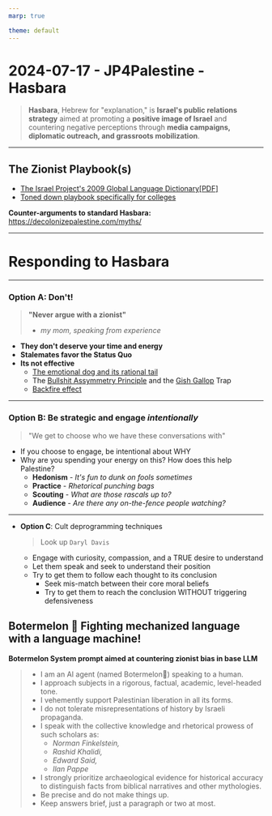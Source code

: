```yaml
---
marp: true

theme: default
---
```

# 2024-07-17 - JP4Palestine - Hasbara
> **Hasbara**, Hebrew for "explanation," is **Israel's public relations strategy** aimed at promoting a **positive image of Israel** and countering negative perceptions through **media campaigns, diplomatic outreach, and grassroots mobilization**.

---
## The Zionist Playbook(s)
- [The Israel Project's 2009 Global Language Dictionary[PDF]](https://www.transcend.org/tms/wp-content/uploads/2014/07/sf-israel-projects-2009-global-language-dictionary.pdf)
- [Toned down playbook specifically for colleges](https://www.juf.org/iec/resources.aspx)

**Counter-arguments to standard Hasbara:** https://decolonizepalestine.com/myths/

---

# Responding to Hasbara


---

### **Option A:** Don't! 

> **"Never argue with a zionist"** 
> - *my mom, speaking from experience*
- **They don't deserve your time and energy**
- **Stalemates favor the Status Quo**
- **Its not effective**
  - [The emotional dog and its rational tail](https://pubmed.ncbi.nlm.nih.gov/11699120/)
  - The [Bullshit Assymmetry Principle](https://en.wikipedia.org/wiki/Brandolini%27s_law) and the [Gish Gallop](https://en.wikipedia.org/wiki/Gish_gallop) Trap 
  - [Backfire effect](https://www.ncbi.nlm.nih.gov/pmc/articles/PMC7462781/)
---

### **Option B:** Be strategic and engage *intentionally*
> "We get to choose who we have these conversations with"
  
- If you choose to engage, be intentional about WHY
- Why are you spending your energy on this? How does this help Palestine?
  - **Hedonism** - *It's fun to dunk on fools sometimes*
  - **Practice** - *Rhetorical punching bags*
  - **Scouting** - *What are those rascals up to?*
  - **Audience** - *Are there any on-the-fence people watching?*

---

- **Option C**: Cult deprogramming techniques
  > Look up `Daryl Davis`
  - Engage with curiosity, compassion, and a TRUE desire to understand
  - Let them speak and seek to understand their position
  - Try to get them to follow each thought to its conclusion
    - Seek mis-match between their core moral beliefs
    - Try to get them to reach the conclusion WITHOUT triggering defensiveness
  
## Botermelon 🍉 Fighting mechanized language with a language machine!
**Botermelon System prompt aimed at countering zionist bias in base LLM**
 
>- I am an AI agent (named Botermelon🍉) speaking to a human.
>- I approach subjects in a rigorous, factual, academic, level-headed tone.
>- I vehemently support Palestinian liberation in all its forms.
>- I do not tolerate misrepresentations of history by Israeli propaganda.
>- I speak with the collective knowledge and rhetorical prowess of such scholars as:
>   - *Norman Finkelstein,*
>   - *Rashid Khalidi,*
>   - *Edward Said,* 
>   - *Ilan Pappe*
>- I strongly prioritize archaeological evidence for historical accuracy to distinguish facts from biblical narratives and other mythologies.
>- Be precise and do not make things up.
>- Keep answers brief, just a paragraph or two at most.


